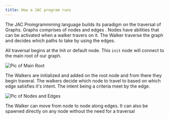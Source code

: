 ```yaml
---
title: How a JAC program runs
---
```


The JAC Promgrammming language builds its paradigm on the traversal of Graphs. Graphs comprises of nodes and edges . Nodes have abilities that can be activated when a walker travers on it. The Walker traverse the graph and decides which paths to take by using the edges. 

All traversal begins at the Init or default node. This `init` node will connect to the main root of our graph.


![Pic of Main Root](/img/tutorial/intermediate/root.png)

The Walkers are initialized and added on the root node and from there they begin traveral.
The walkers decide which node to travel to based on which edge satisfies it's intent. The intent being a criteria meet by the edge.

![Pic of Nodes and Edges](/img/tutorial/intermediate/graph.png) 

The Walker can move from node to node along edges. It can also be spawned directly on any node without the need for a traversal
